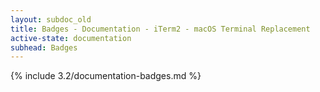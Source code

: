```yaml
---
layout: subdoc_old
title: Badges - Documentation - iTerm2 - macOS Terminal Replacement
active-state: documentation
subhead: Badges
---
```

{% include 3.2/documentation-badges.md %}


